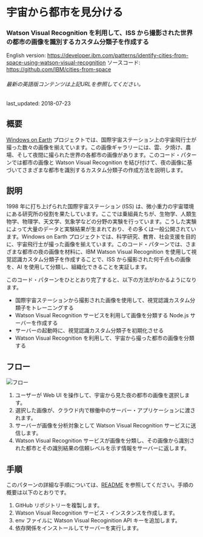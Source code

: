 # 宇宙から都市を見分ける

### Watson Visual Recognition を利用して、ISS から撮影された世界の都市の画像を識別するカスタム分類子を作成する

English version: https://developer.ibm.com/patterns/identify-cities-from-space-using-watson-visual-recognition
  ソースコード: https://github.com/IBM/cities-from-space

###### 最新の英語版コンテンツは上記URLを参照してください。
last_updated: 2018-07-23

 ## 概要

[Windows on Earth](https://www.windowsonearth.org/) プロジェクトでは、国際宇宙ステーション上の宇宙飛行士が撮った数々の画像を揃えています。この画像ギャラリーには、雲、夕焼け、農場、そして夜間に撮られた世界の各都市の画像があります。このコード・パターンでは都市の画像と Watson Visual Recognition を結び付けて、夜の画像に基づいてさまざまな都市を識別するカスタム分類子の作成方法を説明します。

## 説明

1998 年に打ち上げられた国際宇宙ステーション (ISS) は、微小重力の宇宙環境にある研究所の役割を果たしています。ここでは乗組員たちが、生物学、人類生物学、物理学、天文学、気象学などの分野の実験を行っています。こうした実験によって大量のデータと実験結果が生まれており、その多くは一般公開されています。Windows on Earth プロジェクトでは、科学研究、教育、社会支援を目的に、宇宙飛行士が撮った画像を揃えています。このコード・パターンでは、さまざまな都市の夜の画像を材料に、IBM Watson Visual Recognition を使用して視覚認識カスタム分類子を作成することで、ISS から撮影された何千点もの画像を、AI を使用して分類し、組織化できることを実証します。

このコード・パターンをひととおり完了すると、以下の方法がわかるようになります。

* 国際宇宙ステーションから撮影された画像を使用して、視覚認識カスタム分類子をトレーニングする
* Watson Visual Recognition サービスを利用して画像を分類する Node.js サーバーを作成する
* サーバーの起動時に、視覚認識カスタム分類子を初期化させる
* Watson Visual Recognition を利用して、宇宙から撮った都市の画像を分類する

## フロー

![フロー](../../images/arch-identify-cities-space.png)

1. ユーザーが Web UI を操作して、宇宙から見た夜の都市の画像を選択します。
1. 選択した画像が、クラウド内で稼働中のサーバー・アプリケーションに渡されます。
1. サーバーが画像を分析対象として Watson Visual Recognition サービスに送信します。
1. Watson Visual Recognition サービスが画像を分類し、その画像から識別された都市とその識別結果の信頼レベルを示す情報をサーバーに返します。

## 手順

このパターンの詳細な手順については、[README](https://github.com/IBM/cities-from-space/blob/master/README.md) を参照してください。手順の概要は以下のとおりです。

1. GitHub リポジトリーを複製します。
1. Watson Visual Recognition サービス・インスタンスを作成します。
1. env ファイルに Watson Visual Recoginition API キーを追加します。
1. 依存関係をインストールしてサーバーを実行します。
